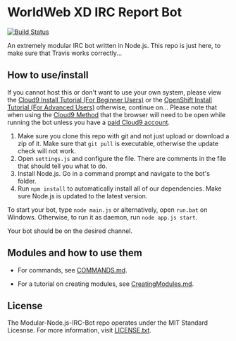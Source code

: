 # WorldWeb XD IRC Report Bot

[![Build Status](https://travis-ci.org/Apexton/Modular-Node.js-IRC-Bot.svg?branch=master)](https://travis-ci.org/LifeMushroom/Modular-Node.js-IRC-Bot)

An extremely modular IRC bot written in Node.js. This repo is just here, to make sure that Travis works correctly...

## How to use/install

If you cannot host this or don't want to use your own system, please view the [Cloud9 Install Tutorial (For Beginner Users)](https://github.com/Apexton/Modular-Node.js-IRC-Bot/blob/master/Docs/Cloud9.md) or the [OpenShift Install Tutorial (For Advanced Users)](https://github.com/Apexton/Modular-Node.js-IRC-Bot/blob/master/Docs/OpenShift.md) otherwise, continue on... Please note that when using the [Cloud9 Method](https://github.com/Apexton/Modular-Node.js-IRC-Bot/blob/master/Docs/Cloud9.md) that the browser will need to be open while running the bot unless you have a [paid Cloud9 account](https://c9.io/pricing).

1. Make sure you clone this repo with git and not just upload or download a zip of it. Make sure that ```git pull``` is executable, otherwise the update check will not work.  
2. Open ```settings.js``` and configure the file. There are comments in the file that should tell you what to do.  
3. Install Node.js. Go in a command prompt and navigate to the bot's folder.  
4. Run ```npm install``` to automatically install all of our dependencies. Make sure Node.js is updated to the latest version.

To start your bot, type ```node main.js``` or alternatively, open ```run.bat``` on Windows. Otherwise, to run it as daemon, run ```node app.js start```.

Your bot should be on the desired channel.

## Modules and how to use them
- For commands, see [COMMANDS.md](https://github.com/Apexton/Modular-Node.js-IRC-Bot/blob/master/Docs/COMMANDS.md).

- For a tutorial on creating modules, see [CreatingModules.md](https://github.com/Apexton/Modular-Node.js-IRC-Bot/blob/master/Docs/CreatingModules.md).

## License

The Modular-Node.js-IRC-Bot repo operates under the MIT Standard Licesnse. For more information, visit [LICENSE.txt](https://github.com/Apexton/Modular-Node.js-IRC-Bot/blob/master/LICENSE.txt).
